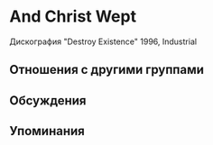 # And Christ Wept

Дискография
"Destroy Existence" 1996, Industrial

## Отношения с другими группами


## Обсуждения


## Упоминания

